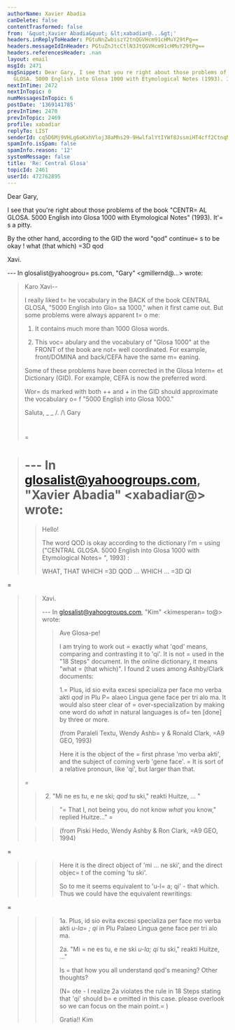 ```yaml
---
authorName: Xavier Abadia
canDelete: false
contentTrasformed: false
from: '&quot;Xavier Abadia&quot; &lt;xabadiar@...&gt;'
headers.inReplyToHeader: PGtuNnZwbiszY2tnQGVHcm91cHMuY29tPg==
headers.messageIdInHeader: PGtuZnJtcCtlN3JtQGVHcm91cHMuY29tPg==
headers.referencesHeader: .nan
layout: email
msgId: 2471
msgSnippet: Dear Gary, I see that you re right about those problems of the book CENTRAL
  GLOSA. 5000 English into Glosa 1000 with Etymological Notes (1993). It s a pitty.
nextInTime: 2472
nextInTopic: 0
numMessagesInTopic: 6
postDate: '1369141785'
prevInTime: 2470
prevInTopic: 2469
profile: xabadiar
replyTo: LIST
senderId: cq5D6Mj9VHLg6oKxhVloj38aMhs29-9HwlfalYtIYWf8JssmiHT4cff2CtnqNjYJRxokMdg1DV9VNA63qDHbb6-52FMGs70VN8aS
spamInfo.isSpam: false
spamInfo.reason: '12'
systemMessage: false
title: 'Re: Central Glosa'
topicId: 2461
userId: 472762895
---
```


Dear Gary,

I see that you're right about those problems of the book "CENTR=
AL GLOSA. 5000 English into Glosa 1000 with Etymological Notes" (1993). It'=
s a pitty.

By the other hand, according to the GID the word "qod" continue=
s to be okay !
what (that which) =3D qod

Xavi.

--- In glosalist@yahoogrou=
ps.com, "Gary" <gmillernd@...> wrote:
>
> Karo Xavi--
> 
> I really liked t=
he vocabulary in the BACK of the book CENTRAL GLOSA, "5000 English into Glo=
sa 1000," when it first came out.  But some problems were always apparent t=
o me:
> 
> 1) It contains much more than 1000 Glosa words.
> 
> 2) This voc=
abulary and the vocabulary of "Glosa 1000" at the FRONT of the book are not=
 well coordinated.  For example, front/DOMINA and back/CEFA have the same m=
eaning.
> 
> Some of these problems have been corrected in the Glosa Intern=
et Dictionary (GID).  For example, CEFA is now the preferred word.
> 
> Wor=
ds marked with both ++ and + in the GID should approximate the vocabulary o=
f "5000 English into Glosa 1000."
> 
> Saluta,
> _ _
> /.
> /\   Gary
> #
>=
 
> --- In glosalist@yahoogroups.com, "Xavier Abadia" <xabadiar@> wrote:
> =
>
> > Hello!
> > 
> > The word QOD is okay according to the dictionary I'm =
using ("CENTRAL GLOSA. 5000 English into Glosa 1000 with Etymological Notes=
", 1993) :
> > 
> > WHAT, THAT WHICH =3D QOD
> > ... WHICH ... =3D QI
> > 
=
> > Xavi.
> > 
> > 
> > --- In glosalist@yahoogroups.com, "Kim" <kimesperan=
to@> wrote:
> > >
> > > Ave Glosa-pe!
> > > 
> > > I am trying to work out =
exactly what 'qod' means, comparing and contrasting it to 'qi'.  It is not =
used in the "18 Steps" document.  In the online dictionary, it means "what =
(that which)".  I found 2 uses among Ashby/Clark documents:
> > > 
> > > 1.=
 Plus, id sio evita excesi specializa per face mo verba akti *qod* in Plu P=
alaeo Lingua gene face per tri alo ma. 
> > > It would also steer clear of =
over-specialization by making one word do *what* in natural languages is of=
ten [done] by three or more. 
> > > 
> > > (from Paraleli Textu, Wendy Ashb=
y & Ronald Clark, =A9 GEO, 1993)
> > > 
> > > Here it is the object of the =
first phrase 'mo verba akti', and the subject of coming verb 'gene face'.  =
It is sort of a relative pronoun, like 'qi', but larger than that.
> > > 
>=
 > > 2. "Mi ne es tu, e ne ski; *qod* tu ski," reakti Huitze, ... "
> > > "=
That I, not being you, do not know *what* you know," replied Huitze..."
> >=
 > 
> > > (from Piski Hedo, Wendy Ashby & Ron Clark, =A9 GEO, 1994)
> > > 
=
> > > Here it is the direct object of 'mi ... ne ski', and the direct objec=
t of the coming 'tu ski'.
> > > 
> > > So to me it seems equivalent to 'u-l=
a; qi' - that which.  Thus we could have the equivalent rewritings:
> > > 
=
> > > 1a. Plus, id sio evita excesi specializa per face mo verba akti *u-la=
; qi* in Plu Palaeo Lingua gene face per tri alo ma. 
> > > 
> > > 2a. "Mi =
ne es tu, e ne ski *u-la; qi* tu ski," reakti Huitze, ..."
> > > 
> > > Is =
that how you all understand qod's meaning?  Other thoughts?
> > > 
> > > (N=
ote - I realize 2a violates the rule in 18 Steps stating that 'qi' should b=
e omitted in this case.  please overlook so we can focus on the main point.=
)
> > > 
> > > Gratia!!
> > > Kim
> > >
> >
>




